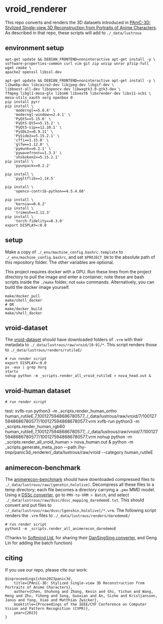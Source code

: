 


# vroid_renderer

This repo converts and renders the 3D datasets introduced in [PAniC-3D: Stylized Single-view 3D Reconstruction from Portraits of Anime Characters](https://github.com/ShuhongChen/panic3d-anime-reconstruction).  As described in that repo, these scripts will add to `./_data/lustrous`

## environment setup
```
apt-get update && DEBIAN_FRONTEND=noninteractive apt-get install -y \
software-properties-common curl vim git zip unzip unrar p7zip-full wget cmake \
apache2 openssl libssl-dev

apt-get update && DEBIAN_FRONTEND=noninteractive apt-get install -y \
libwebp-dev libcairo2-dev libjpeg-dev libgif-dev \
libboost-all-dev libopencv-dev libwxgtk3.0-gtk3-dev \
ffmpeg libgl1-mesa-glx libsm6 libxext6 libxrender-dev libx11-xcb1 \
mesa-utils xauth xorg openbox 0
pip install pyrr
pip install \
    'moderngl==5.6.4' \
    'moderngl-window==2.4.1' \
    'PyQt5==5.15.6' \
    'PyQt5-Qt5==5.15.2' \
    'PyQt5-sip==12.10.1' \
    'PySDL2==0.9.11' \
    'PySide2==5.15.2.1' \
    'cffi==1.15.0' \
    'glfw==1.12.0' \
    'pymunk==6.2.1' \
    'pywavefront==1.3.3' \
    'shiboken2==5.15.2.1'
pip install \
    'pyunpack==0.2.2'

pip install \
    'pygltflib==1.14.5'

pip install \
    'opencv-contrib-python==4.5.4.60'

pip install \
    'kornia==0.6.2'
pip install \
    'trimesh==3.12.3'
pip install \
    'torch-fidelity==0.3.0'
export DISPLAY=:0.0
```

## setup

Make a copy of `./_env/machine_config.bashrc.template` to `./_env/machine_config.bashrc`, and set `$PROJECT_DN` to the absolute path of this repository folder.  The other variables are optional.

This project requires docker with a GPU.  Run these lines from the project directory to pull the image and enter a container; note these are bash scripts inside the `./make` folder, not `make` commands.  Alternatively, you can build the docker image yourself.

    make/docker_pull
    make/shell_docker
    # OR
    make/docker_build
    make/shell_docker


## vroid-dataset

The [vroid-dataset](https://github.com/ShuhongChen/vroid-dataset) should have downloaded folders of `.vrm` with their metadata to `./_data/lustrous/raw/vroid/[0-9]/*`.  This script renders those to `./_data/lustrous/renders/rutileE/`

    # run render script
    export DISPLAY=:0.0
    ps -aux | grep Xorg
    startx
    nohup python -m _scripts.render_all_vroid_rutileE > nova_head.out &



## vroid-human dataset

    # run render script
test:
    xvfb-run python3 -m _scripts.render_human_ortho human_rutileE,7,1001275948686780577,./_data/lustrous/raw/vroid/7/1001275948686780577/1001275948686780577.vrm
    xvfb-run python3 -m _scripts.render_human_rgb60 human_rutileE,7,1001275948686780577,../_data/lustrous/raw/vroid/7/1001275948686780577/1001275948686780577.vrm
    nohup python -m _scripts.render_all_vroid_human > nova_human.out &
    python -m _scripts.generate_meta_json --path /hy-tmp/panic3d_renderer/_data/lustrous/raw/vroid --category human_rutileE


## animerecon-benchmark

The [animerecon-benchmark](https://github.com/ShuhongChen/animerecon-benchmark) should have downloaded compressed files to `./_data/lustrous/raw/[genshin,hololive]`.  Decompress all these files to a temp directory; each file becomes a directory carrying a `.pmx` MMD model.  Using a [DSSc converter](https://drive.google.com/drive/folders/1Zpt9x_OlGALi-o-TdvBPzUPcvTc7zpuV?usp=share_link), go to `PMX-to-VRM > Batch`, and select `./_data/lustrous/raw/dssc/dssc_mapping_daredemoE.txt`.  This should convert and put files to `./_data/lustrous/raw/dssc/[genshin,hololive]/*.vrm`.  The following script renders the `.vrm` files to `./_data/lustrous/renders/daredemoE/`

    # run render script
    python3 -m _scripts.render_all_animerecon_daredemoE

(Thanks to [Softmind Ltd.](https://www.softmind.tech/) for sharing their [DanSingSing converter](https://vtuber.itch.io/dssconverter), and Geng Lin for adding the batch function)


## citing

If you use our repo, please cite our work:

    @inproceedings{chen2023panic3d,
        title={PAniC-3D: Stylized Single-view 3D Reconstruction from Portraits of Anime Characters},
        author={Chen, Shuhong and Zhang, Kevin and Shi, Yichun and Wang, Heng and Zhu, Yiheng and Song, Guoxian and An, Sizhe and Kristjansson, Janus and Yang, Xiao and Matthias Zwicker},
        booktitle={Proceedings of the IEEE/CVF Conference on Computer Vision and Pattern Recognition (CVPR)},
        year={2023}
    }


